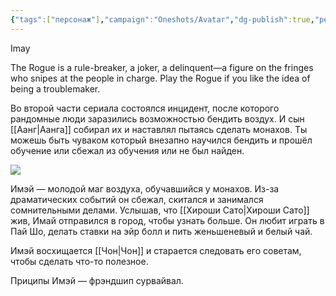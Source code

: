 ```yaml
---
{"tags":["персонаж"],"campaign":"Oneshots/Avatar","dg-publish":true,"permalink":"/imej/","dgPassFrontmatter":true}
---
```


Imay

The Rogue is a rule-breaker, a joker, a delinquent—a figure on the fringes who snipes at the people in charge. Play the Rogue if you like the idea of being a troublemaker.

Во второй части сериала состоялся инцидент, после которого рандомные люди заразились возможностью бендить воздух. И сын [[Аанг\|Аанга]] собирал их и наставлял пытаясь сделать монахов. Ты можешь быть чуваком который внезапно научился бендить и прошёл обучение или сбежал из обучения или не был найден.

![](https://i.imgur.com/TRG5tji.jpeg)

Имэй — молодой маг воздуха, обучавшийся у монахов. Из-за драматических событий он сбежал, скитался и занимался сомнительными делами. Услышав, что [[Хироши Сато\|Хироши Сато]] жив, Имай отправился в город, чтобы узнать больше. Он любит играть в Пай Шо, делать ставки на эйр болл и пить женьшеневый и белый чай.

Имэй восхищается [[Чон\|Чон]] и старается следовать его советам, чтобы сделать что-то полезное.

Приципы Имэй — фрэндшип сурвайвал. 
